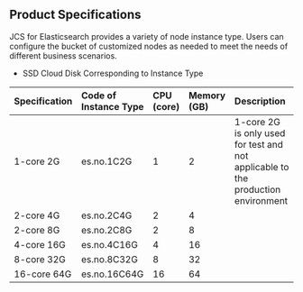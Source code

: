 ## Product Specifications
JCS for Elasticsearch provides a variety of node instance type. Users can configure the bucket of customized nodes as needed to meet the needs of different business scenarios.

- SSD Cloud Disk Corresponding to Instance Type

Specification|Code of Instance Type|CPU (core)|Memory (GB)|Description
:---|:--|:--|:---|:---
1-core 2G|es.no.1C2G|1|2 |1-core 2G is only used for test and not applicable to the production environment
2-core 4G|es.no.2C4G|2|4 |
2-core 8G|es.no.2C8G|2|	8 |
4-core 16G|es.no.4C16G|4| 16 |
8-core 32G|es.no.8C32G|8|	32 |
16-core 64G|es.no.16C64G|16|	64 |

